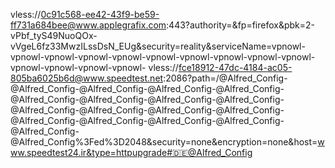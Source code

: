 vless://0c91c568-ee42-43f9-be59-ff731a684bee@www.applegrafix.com:443?authority=&fp=firefox&pbk=2-vPbf_tyS49NuoQOx-vVgeL6fz33MwzILssDsN_EUg&security=reality&serviceName=vpnowl-vpnowl-vpnowl-vpnowl-vpnowl-vpnowl-vpnowl-vpnowl-vpnowl-vpnowl-vpnowl-vpnowl-vpnowl-vpnowl-
vless://fce18912-47dc-4184-ac05-805ba6025b6d@www.speedtest.net:2086?path=/@Alfred_Config-@Alfred_Config-@Alfred_Config-@Alfred_Config-@Alfred_Config-@Alfred_Config-@Alfred_Config-@Alfred_Config-@Alfred_Config-@Alfred_Config-@Alfred_Config-@Alfred_Config-@Alfred_Config-@Alfred_Config-@Alfred_Config-@Alfred_Config-@Alfred_Config-@Alfred_Config-@Alfred_Config%3Fed%3D2048&security=none&encryption=none&host=www.speedtest24.ir&type=httpupgrade#🇩🇪@Alfred_Config
